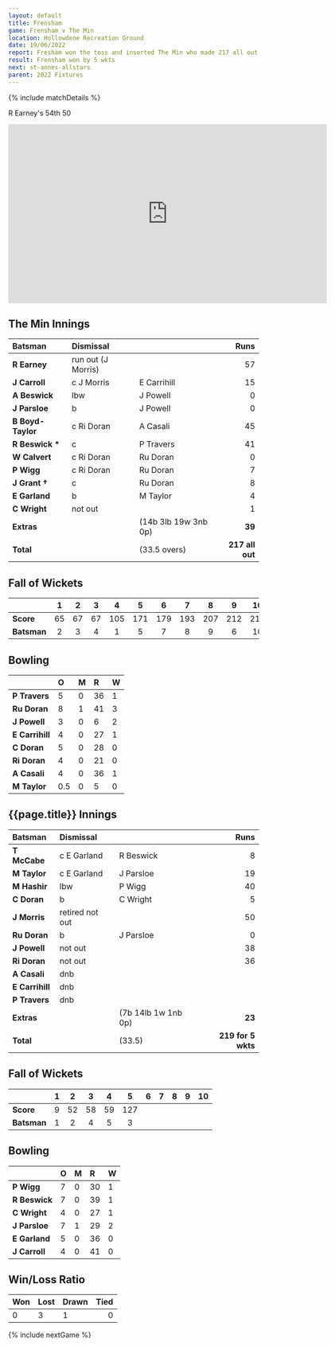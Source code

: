 ```yaml
---
layout: default
title: Frensham
game: Frensham v The Min
location: Hollowdene Recreation Ground
date: 19/06/2022
report: Fresham won the toss and inserted The Min who made 217 all out in 33.5 overs. Frensham replied with 219 for 5 wkts in 33.5 overs
result: Frensham won by 5 wkts
next: st-annes-allstars
parent: 2022 Fixtures
---
```


{% include matchDetails %}

R Earney's 54th 50

<iframe title="vimeo-player" src="https://player.vimeo.com/video/881420933?h=eb5eee721c" width="640" height="360" frameborder="0"    allowfullscreen></iframe>

## The Min Innings

| Batsman | Dismissal | | Runs |
|:---|:---|---|---:|
| **R Earney** | run out (J Morris) |   | 57 |
| **J Carroll** | c J Morris | E Carrihill | 15 |
| **A Beswick** | lbw  | J Powell | 0 |
| **J Parsloe** | b | J Powell | 0 |
| **B Boyd-Taylor** | c Ri Doran | A Casali | 45 |
| **R Beswick &#42;** | c | P Travers | 41 |
| **W Calvert** | c Ri Doran | Ru Doran | 0 |
| **P Wigg** | c Ri Doran | Ru Doran | 7 |
| **J Grant &#8224;** | c | Ru Doran | 8 |
| **E Garland** | b | M Taylor | 4 |
| **C Wright** | not out |  | 1 |
| **Extras** | | (14b 3lb 19w 3nb 0p) | **39** |
| **Total** | | (33.5 overs) | **217 all out** |

## Fall of Wickets

| | 1 | 2 | 3 | 4 | 5 | 6 | 7 | 8 | 9 | 10 |
|---|:---:|:---:|:---:|:---:|:---:|:---:|:---:|:---:|:---:|:---:|
| **Score** | 65 | 67 | 67 | 105 | 171 | 179 | 193 | 207 | 212 | 217 |
| **Batsman** | 2 | 3 | 4 | 1 | 5 | 7 | 8 | 9 | 6 | 10 | 

## Bowling

| | O | M | R | W |
|---|:---|:---|:---|:---|
| **P Travers** | 5 | 0 | 36 | 1 |
| **Ru Doran** | 8 | 1 | 41 | 3 |
| **J Powell** | 3 | 0 | 6 | 2 |
| **E Carrihill** | 4 | 0 | 27 | 1 |
| **C Doran** | 5 | 0 | 28 | 0 |
| **Ri Doran** | 4 | 0 | 21 | 0 |
| **A Casali** | 4 | 0 | 36 | 1 |
| **M Taylor** | 0.5 | 0 | 5 | 0 |

## {{page.title}} Innings

| Batsman | Dismissal | | Runs |
|:---|:---|---|---:|
| **T McCabe** | c E Garland | R Beswick | 8 |
| **M Taylor** | c E Garland | J Parsloe | 19 |
| **M Hashir** | lbw | P Wigg | 40 |
| **C Doran** | b | C Wright | 5 |
| **J Morris** | retired not out |  | 50 |
| **Ru Doran** | b | J Parsloe | 0 |
| **J Powell** | not out |  | 38 |
| **Ri Doran** | not out |  | 36 |
| **A Casali** | dnb |  |  |
| **E Carrihill** | dnb |  |  |
| **P Travers** | dnb | |  |
| **Extras** | | (7b 14lb 1w 1nb 0p) | **23** |
| **Total** | | (33.5) | **219 for 5 wkts** |

## Fall of Wickets

| | 1 | 2 | 3 | 4 | 5 | 6 | 7 | 8 | 9 | 10 |
|---|:---:|:---:|:---:|:---:|:---:|:---:|:---:|:---:|:---:|:---:|
| **Score** | 9 | 52 | 58 | 59 | 127 |  |  |  |  |  |
| **Batsman** | 1 | 2 | 4 | 5 | 3 |  |  |  |  |  | 

## Bowling

| | O | M | R | W |
|---|:---|:---|:---|:---|
| **P Wigg** | 7 | 0 | 30 | 1 |
| **R Beswick** | 7 | 0 | 39 | 1 |
| **C Wright** | 4 | 0 | 27 | 1 |
| **J Parsloe** | 7 | 1 | 29 | 2 |
| **E Garland** | 5 | 0 | 36 | 0 |
| **J Carroll** | 4 | 0 | 41 | 0 |

## Win/Loss Ratio

| Won | Lost | Drawn | Tied |
|:---|:---|:---|---:|
| 0 | 3 | 1 | 0 |

{% include nextGame %}